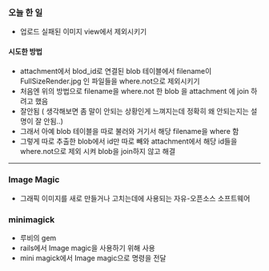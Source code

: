 ### 오늘 한 일
- 업로드 실패된 이미지 view에서 제외시키기 

#### 시도한 방법
- attachment에서 blod_id로 연결된 blob 테이블에서 filename이 FullSizeRender.jpg 인 파일들을 where.not으로 제외시키기 
- 처음엔 위의 방법으로 filename을 where.not 한 blob 을 attachment 에 join 하려고 했음
- 잘안됨 ( 생각해보면 좀 말이 안되는 상황인게 느껴지는데 정확히 왜 안되는지는 설명이 잘 안됨..) 
- 그래서 아예 blob 테이블을 따로 불러와 거기서 해당 filename을 where 함 
- 그렇게 따로 추출한 blob에서 id만 따로 빼와 attachment에서 해당 id들을 where.not으로 제외 시켜 blob을 join하지 않고 해결 

________



### Image Magic
- 그래픽 이미지를 새로 만들거나 고치는데에 사용되는 자유-오픈소스 소프트웨어 

### minimagick 
- 루비의 gem 
- rails에서 Image magic을 사용하기 위해 사용 
- mini magick에서 Image magic으로 명령을 전달 
